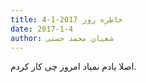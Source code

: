 ```yaml
---
title: خاطره روز 2017-1-4
date: 2017-1-4
author: شعبان محمد حسنی
---
```


اصلا یادم نمیاد امروز چی کار کردم.